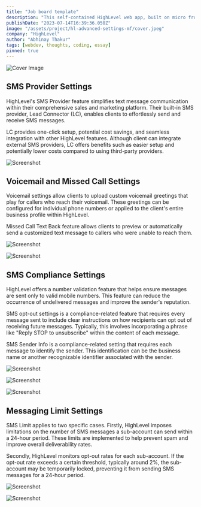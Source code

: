 ```yaml
---
title: "Job board template"
description: "This self-contained HighLevel web app, built on micro frontend architecture, offers a modular and scalable approach to manage SMS, voicemail, and compliance settings."
publishDate: "2023-07-14T16:39:36.050Z"
image: "/assets/project/hl-advanced-settings-mf/cover.jpeg"
company: "HighLevel"
author: "Abhinay Thakur"
tags: [webdev, thoughts, coding, essay]
pinned: true
---
```


![Cover Image](/assets/project/hl-advanced-settings-mf/cover.jpeg)

## SMS Provider Settings

HighLevel's SMS Provider feature simplifies text message communication within their comprehensive sales and marketing platform. Their built-in SMS provider, Lead Connector (LC), enables clients to effortlessly send and receive SMS messages.

LC provides one-click setup, potential cost savings, and seamless integration with other HighLevel features. Although client can integrate external SMS providers, LC offers benefits such as easier setup and potentially lower costs compared to using third-party providers.

<p><img src="/assets/project/hl-advanced-settings-mf/ss1.png" alt="Screenshot" class="project-screenshot"/></p>

## Voicemail and Missed Call Settings

Voicemail settings allow clients to upload custom voicemail greetings that play for callers who reach their voicemail. These greetings can be configured for individual phone numbers or applied to the client's entire business profile within HighLevel.

Missed Call Text Back feature allows clients to preview or automatically send a customized text message to callers who were unable to reach them.

<p><img src="/assets/project/hl-advanced-settings-mf/ss2.png" alt="Screenshot" class="project-screenshot"/></p>

<p><img src="/assets/project/hl-advanced-settings-mf/ss3.png" alt="Screenshot" class="project-screenshot"/></p>

## SMS Compliance Settings

HighLevel offers a number validation feature that helps ensure messages are sent only to valid mobile numbers. This feature can reduce the occurrence of undelivered messages and improve the sender's reputation.

SMS opt-out settings is a compliance-related feature that requires every message sent to include clear instructions on how recipients can opt out of receiving future messages. Typically, this involves incorporating a phrase like "Reply STOP to unsubscribe" within the content of each message.

SMS Sender Info is a compliance-related setting that requires each message to identify the sender. This identification can be the business name or another recognizable identifier associated with the sender.

<p><img src="/assets/project/hl-advanced-settings-mf/ss4.png" alt="Screenshot" class="project-screenshot"/></p>

<p><img src="/assets/project/hl-advanced-settings-mf/ss5.png" alt="Screenshot" class="project-screenshot"/></p>

<p><img src="/assets/project/hl-advanced-settings-mf/ss6.png" alt="Screenshot" class="project-screenshot"/></p>

## Messaging Limit Settings

SMS Limit applies to two specific cases. Firstly, HighLevel imposes limitations on the number of SMS messages a sub-account can send within a 24-hour period. These limits are implemented to help prevent spam and improve overall deliverability rates.

Secondly, HighLevel monitors opt-out rates for each sub-account. If the opt-out rate exceeds a certain threshold, typically around 2%, the sub-account may be temporarily locked, preventing it from sending SMS messages for a 24-hour period.

<p><img src="/assets/project/hl-advanced-settings-mf/ss7.png" alt="Screenshot" class="project-screenshot"/></p>

<p><img src="/assets/project/hl-advanced-settings-mf/ss8.png" alt="Screenshot" class="project-screenshot"/></p>
